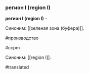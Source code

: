 ### регион I (region I)

**регион I (region I)** -

Синоним: [[зеленая зона (буфера)]].

#производство

#ccpm

Синоним: [[region I]].

#translated
